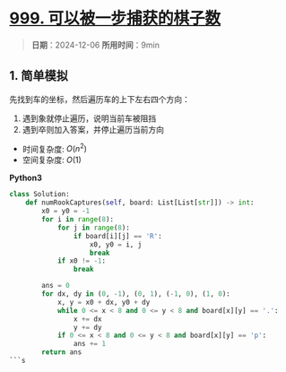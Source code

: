 # [999. 可以被一步捕获的棋子数](https://leetcode.cn/problems/available-captures-for-rook/description/)

> **日期**：2024-12-06
> **所用时间**：9min

## 1. 简单模拟

先找到车的坐标，然后遍历车的上下左右四个方向：

1. 遇到象就停止遍历，说明当前车被阻挡
2. 遇到卒则加入答案，并停止遍历当前方向

- 时间复杂度: $O(n^2)$
- 空间复杂度: $O(1)$

**Python3**

```python
class Solution:
    def numRookCaptures(self, board: List[List[str]]) -> int:
        x0 = y0 = -1
        for i in range(8):
            for j in range(8):
                if board[i][j] == 'R':
                    x0, y0 = i, j
                    break
            if x0 != -1:
                break

        ans = 0
        for dx, dy in (0, -1), (0, 1), (-1, 0), (1, 0):
            x, y = x0 + dx, y0 + dy
            while 0 <= x < 8 and 0 <= y < 8 and board[x][y] == '.':
                x += dx
                y += dy
            if 0 <= x < 8 and 0 <= y < 8 and board[x][y] == 'p':
                ans += 1
        return ans
```s